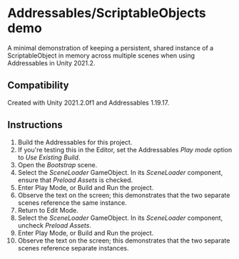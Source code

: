 # Addressables/ScriptableObjects demo

A minimal demonstration of keeping a persistent, shared instance of a ScriptableObject in memory across multiple scenes when using Addressables in Unity 2021.2.

## Compatibility

Created with Unity 2021.2.0f1 and Addressables 1.19.17.

## Instructions

1. Build the Addressables for this project.
2. If you're testing this in the Editor, set the Addressables *Play mode* option to *Use Existing Build*.
3. Open the *Bootstrap* scene.
4. Select the *SceneLoader* GameObject. In its *SceneLoader* component, ensure that *Preload Assets* is checked.
5. Enter Play Mode, or Build and Run the project.
6. Observe the text on the screen; this demonstrates that the two separate scenes reference the same instance.
7. Return to Edit Mode.
8. Select the *SceneLoader* GameObject. In its *SceneLoader* component, uncheck *Preload Assets*.
9. Enter Play Mode, or Build and Run the project.
10. Observe the text on the screen; this demonstrates that the two separate scenes reference separate instances.
